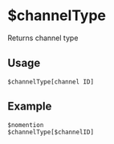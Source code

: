 # $channelType

Returns channel type

## Usage
```
$channelType[channel ID]
```

## Example
```
$nomention
$channelType[$channelID]
```
